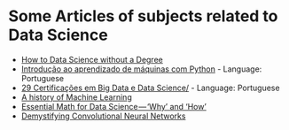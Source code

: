 # Some Articles of subjects related to Data Science
* [How to Data Science without a Degree](https://towardsdatascience.com/how-to-data-science-without-a-degree-79d8388a49ba)
* [Introdução ao aprendizado de máquinas com Python](https://www.infoq.com/br/articles/ml-intro-python) - Language: Portuguese
* [29 Certificações em Big Data e Data Science/](http://datascienceacademy.com.br/blog/29-certificacoes-em-big-data-e-data-science/) - Language: Portuguese
* [A history of Machine Learning](https://cloud.withgoogle.com/build/data-analytics/explore-history-machine-learning/)
* [Essential Math for Data Science — ‘Why’ and ‘How’](https://towardsdatascience.com/essential-math-for-data-science-why-and-how-e88271367fbd)
* [Demystifying Convolutional Neural Networks](https://medium.com/@eternalzer0dayx/demystifying-convolutional-neural-networks-ca17bdc75559)
